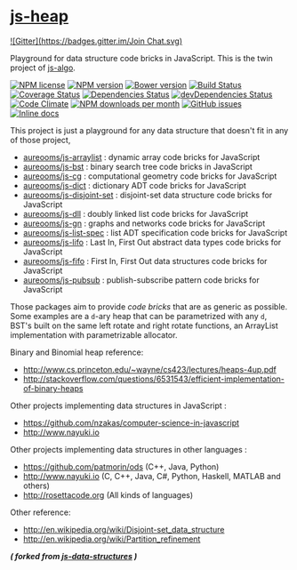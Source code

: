 [js-heap](http://aureooms.github.io/js-heap)
====
[![Gitter](https://badges.gitter.im/Join Chat.svg)](https://gitter.im/aureooms/js-heap?utm_source=badge&utm_medium=badge&utm_campaign=pr-badge&utm_content=badge)

Playground for data structure code bricks in JavaScript. This is the twin project of [js-algo](https://github.com/aureooms/js-algo).

[![NPM license](http://img.shields.io/npm/l/aureooms-js-heap.svg?style=flat)](https://raw.githubusercontent.com/aureooms/js-heap/master/LICENSE)
[![NPM version](http://img.shields.io/npm/v/aureooms-js-heap.svg?style=flat)](https://www.npmjs.org/package/aureooms-js-heap)
[![Bower version](http://img.shields.io/bower/v/aureooms-js-heap.svg?style=flat)](http://bower.io/search/?q=aureooms-js-heap)
[![Build Status](http://img.shields.io/travis/aureooms/js-heap.svg?style=flat)](https://travis-ci.org/aureooms/js-heap)
[![Coverage Status](http://img.shields.io/coveralls/aureooms/js-heap.svg?style=flat)](https://coveralls.io/r/aureooms/js-heap)
[![Dependencies Status](http://img.shields.io/david/aureooms/js-heap.svg?style=flat)](https://david-dm.org/aureooms/js-heap#info=dependencies)
[![devDependencies Status](http://img.shields.io/david/dev/aureooms/js-heap.svg?style=flat)](https://david-dm.org/aureooms/js-heap#info=devDependencies)
[![Code Climate](http://img.shields.io/codeclimate/github/aureooms/js-heap.svg?style=flat)](https://codeclimate.com/github/aureooms/js-heap)
[![NPM downloads per month](http://img.shields.io/npm/dm/aureooms-js-heap.svg?style=flat)](https://www.npmjs.org/package/aureooms-js-heap)
[![GitHub issues](http://img.shields.io/github/issues/aureooms/js-heap.svg?style=flat)](https://github.com/aureooms/js-heap/issues)
[![Inline docs](http://inch-ci.org/github/aureooms/js-heap.svg?branch=master&style=shields)](http://inch-ci.org/github/aureooms/js-heap)


This project is just a playground for any data structure
that doesn't fit in any of those project,

  - [aureooms/js-arraylist](https://github.com/aureooms/js-arraylist) : dynamic array code bricks for JavaScript
  - [aureooms/js-bst](https://github.com/aureooms/js-bst) : binary search tree code bricks in JavaScript
  - [aureooms/js-cg](https://github.com/aureooms/js-cg) : computational geometry code bricks for JavaScript
  - [aureooms/js-dict](https://github.com/aureooms/js-dict) : dictionary ADT code bricks for JavaScript
  - [aureooms/js-disjoint-set](https://github.com/aureooms/js-disjoint-set) : disjoint-set data structure code bricks for JavaScript
  - [aureooms/js-dll](https://github.com/aureooms/js-dll) : doubly linked list code bricks for JavaScript
  - [aureooms/js-gn](https://github.com/aureooms/js-gn) : graphs and networks code bricks for JavaScript
  - [aureooms/js-list-spec](https://github.com/aureooms/js-list-spec) : list ADT specification code bricks for JavaScript
  - [aureooms/js-lifo](https://github.com/aureooms/js-lifo) : Last In, First Out abstract data types code bricks for JavaScript
  - [aureooms/js-fifo](https://github.com/aureooms/js-fifo) : First In, First Out data structures code bricks for JavaScript
  - [aureooms/js-pubsub](https://github.com/aureooms/js-pubsub) : publish-subscribe pattern code bricks for JavaScript

Those packages aim to provide *code bricks* that are as generic as possible.
Some examples are a `d`-ary heap that can be parametrized with any `d`, BST's
built on the same left rotate and right rotate functions, an ArrayList
implementation with parametrizable allocator.

Binary and Binomial heap reference:

  - http://www.cs.princeton.edu/~wayne/cs423/lectures/heaps-4up.pdf
  - http://stackoverflow.com/questions/6531543/efficient-implementation-of-binary-heaps

Other projects implementing data structures in JavaScript :

  - https://github.com/nzakas/computer-science-in-javascript
  - http://www.nayuki.io

Other projects implementing data structures in other languages :

  - https://github.com/patmorin/ods (C++, Java, Python)
  - http://www.nayuki.io (C, C++, Java, C#, Python, Haskell, MATLAB and others)
  - http://rosettacode.org (All kinds of languages)

Other reference:

  - http://en.wikipedia.org/wiki/Disjoint-set_data_structure
  - http://en.wikipedia.org/wiki/Partition_refinement

***( forked from [js-data-structures](https://github.com/aureooms/js-data-structures) )***

